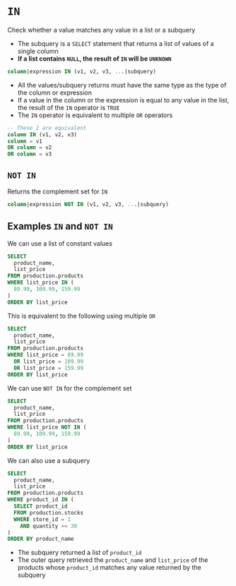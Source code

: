 # `IN`

Check whether a value matches any value in a list or a subquery

- The subquery is a `SELECT` statement that returns a list of values of a single column
- **If a list contains `NULL`, the result of `IN` will be `UNKNOWN`**

```sql
column|expression IN (v1, v2, v3, ...|subquery)
```

- All the values/subquery returns must have the same type as the type of the column or expression
- If a value in the column or the expression is equal to any value in the list, the result of the `IN` operator is `TRUE`
- The `IN` operator is equivalent to multiple `OR` operators

```sql
-- These 2 are equivalent
column IN (v1, v2, v3)
column = v1 
OR column = v2 
OR column = v3
```

## `NOT IN`

Returns the complement set for `IN`

```sql
column|expression NOT IN (v1, v2, v3, ...|subquery)
```

## Examples `IN` and `NOT IN`

We can use a list of constant values

```sql
SELECT 
  product_name, 
  list_price
FROM production.products
WHERE list_price IN (
  89.99, 109.99, 159.99
)
ORDER BY list_price
```

This is equivalent to the following using multiple `OR`

```sql
SELECT 
  product_name, 
  list_price
FROM production.products
WHERE list_price = 89.99 
  OR list_price = 109.99 
  OR list_price = 159.99
ORDER BY list_price
```

We can use `NOT IN` for the complement set

```sql
SELECT 
  product_name, 
  list_price
FROM production.products
WHERE list_price NOT IN (
  89.99, 109.99, 159.99
)
ORDER BY list_price
```

We can also use a subquery

```sql
SELECT 
  product_name, 
  list_price
FROM production.products
WHERE product_id IN (
  SELECT product_id
  FROM production.stocks
  WHERE store_id = 1 
    AND quantity >= 30
)
ORDER BY product_name
```

- The subquery returned a list of `product_id`
- The outer query retrieved the `product_name` and `list_price` of the products whose `product_id` matches any value returned by the subquery
